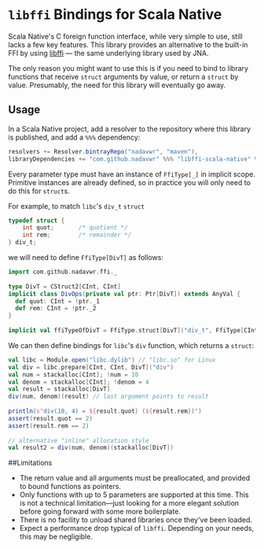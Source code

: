 # `libffi` Bindings for Scala Native

Scala Native's C foreign function interface, while very simple to use,
still lacks a few key features. This library provides an alternative to
the built-in FFI by using [libffi](https://sourceware.org/libffi/) — 
the same underlying library used by JNA.

The only reason you might want to use this is if you need to bind to
library functions that receive `struct` arguments by value, 
or return a `struct` by value. Presumably, the need for this library
will eventually go away.

## Usage

In a Scala Native project, add a resolver to the repository where
this library is published, and add a `%%%` dependency:

```scala
resolvers += Resolver.bintrayRepo("nadavwr", "maven"),
libraryDependencies += "com.github.nadavwr" %%% "libffi-scala-native" % "0.3.0"
```

Every parameter type must have an instance of `FfiType[_]`
in implicit scope. Primitive instances are already defined, so in
practice you will only need to do this for `struct`s.

For example, to match `libc`'s `div_t` `struct`
 
```c
typedef struct {
	int quot;		/* quotient */
	int rem;		/* remainder */
} div_t;
```

we will need to define `FfiType[DivT]` as follows:

```scala
import com.github.nadavwr.ffi._
  
type DivT = CStruct2[CInt, CInt]
implicit class DivOps(private val ptr: Ptr[DivT]) extends AnyVal {
  def quot: CInt = !ptr._1
  def rem: CInt = !ptr._2
}
  
implicit val ffiTypeOfDivT = FfiType.struct[DivT]("div_t", FfiType[CInt], FfiType[CInt])
```

We can then define bindings for `libc`'s `div` function, which returns
a `struct`:

```scala
val libc = Module.open("libc.dylib") // "libc.so" for Linux
val div = libc.prepare[CInt, CInt, DivT]("div")
val num = stackalloc[CInt]; !num = 10
val denom = stackalloc[CInt]; !denom = 4
val result = stackalloc[DivT]
div(num, denom)(result) // last argument points to result
  
println(s"div(10, 4) = ${result.quot} (${result.rem})")
assert(result.quot == 2)
assert(result.rem == 2)
  
// alternative "inline" allocation style
val result2 = div(num, denom)(stackalloc[DivT])
```

##Limitations

* The return value and all arguments must be preallocated, and 
provided to bound functions as pointers.
* Only functions with up to 5 parameters are supported at this time. This
is not a technical limitation—just looking for a more elegant solution
before going forward with some more boilerplate.
* There is no facility to unload shared libraries once they've been loaded.
* Expect a performance drop typical of `libffi`. 
Depending on your needs, this may be negligible.
